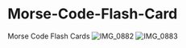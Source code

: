 # Morse-Code-Flash-Card
Morse Code Flash Cards
![IMG_0882](https://github.com/user-attachments/assets/8f55d687-c7d9-49fe-99d8-cc063eb2e497)
![IMG_0883](https://github.com/user-attachments/assets/31d191ba-be69-44e6-8913-b2bd27331640)



